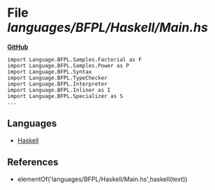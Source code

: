 # File _languages/BFPL/Haskell/Main.hs_
**[GitHub](https://github.com/softlang/yas/blob/master/languages/BFPL/Haskell/Main.hs)**
```
import Language.BFPL.Samples.Factorial as F
import Language.BFPL.Samples.Power as P
import Language.BFPL.Syntax
import Language.BFPL.TypeChecker
import Language.BFPL.Interpreter
import Language.BFPL.Inliner as I 
import Language.BFPL.Specializer as S
...
```

## Languages
* [Haskell](../languages/Haskell.md)

## References
* elementOf('languages/BFPL/Haskell/Main.hs',haskell(text))
